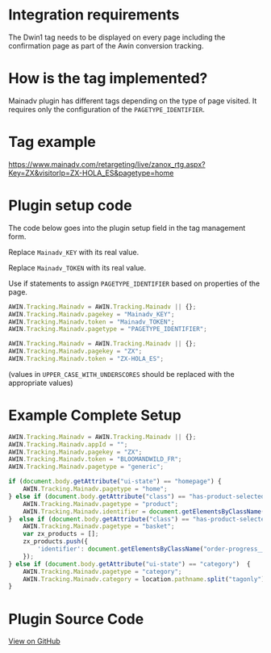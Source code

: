 # Integration requirements

The Dwin1 tag needs to be displayed on every page including the
confirmation page as part of the Awin conversion tracking.

# How is the tag implemented?

Mainadv plugin has different tags depending on the type of page visited.
It requires only the configuration of the `PAGETYPE_IDENTIFIER`.

# Tag example

<https://www.mainadv.com/retargeting/live/zanox_rtg.aspx?Key=ZX&visitorIp=ZX-HOLA_ES&pagetype=home>

# Plugin setup code

The code below goes into the plugin setup field in the tag management
form.

Replace `Mainadv_KEY` with its real value.

Replace `Mainadv_TOKEN` with its real value.

Use if statements to assign `PAGETYPE_IDENTIFIER` based on properties of
the page.


``` javascript
AWIN.Tracking.Mainadv = AWIN.Tracking.Mainadv || {};
AWIN.Tracking.Mainadv.pagekey = "Mainadv_KEY";
AWIN.Tracking.Mainadv.token = "Mainadv_TOKEN";
AWIN.Tracking.Mainadv.pagetype = "PAGETYPE_IDENTIFIER";
```





``` javascript
AWIN.Tracking.Mainadv = AWIN.Tracking.Mainadv || {};
AWIN.Tracking.Mainadv.pagekey = "ZX";
AWIN.Tracking.Mainadv.token = "ZX-HOLA_ES";
```



(values in `UPPER_CASE_WITH_UNDERSCORES` should be replaced with the
appropriate values)

# Example Complete Setup


``` javascript
AWIN.Tracking.Mainadv = AWIN.Tracking.Mainadv || {};
AWIN.Tracking.Mainadv.appId = "";
AWIN.Tracking.Mainadv.pagekey = "ZX";
AWIN.Tracking.Mainadv.token = "BLOOMANDWILD_FR";
AWIN.Tracking.Mainadv.pagetype = "generic";

if (document.body.getAttribute("ui-state") == "homepage") {
    AWIN.Tracking.Mainadv.pagetype = "home";
} else if (document.body.getAttribute("class") == "has-product-selected modal-open") {
    AWIN.Tracking.Mainadv.pagetype = "product";
    AWIN.Tracking.Mainadv.identifier = document.getElementsByClassName("modal-title flex-fill")[0].innerText.replace(/[^a-zA-Z]+/g, '');
}  else if (document.body.getAttribute("class") == "has-product-selected") {
    AWIN.Tracking.Mainadv.pagetype = "basket";
    var zx_products = [];
    zx_products.push({
        'identifier': document.getElementsByClassName("order-progress__content--heading serif")[0].innerText
    });
} else if (document.body.getAttribute("ui-state") == "category")  {
    AWIN.Tracking.Mainadv.pagetype = "category";
    AWIN.Tracking.Mainadv.category = location.pathname.split("tagonly")[1].slice(1);
}
```


# Plugin Source Code

[View on
GitHub](https://github.com/awin/tracking-advertiser-mastertag/blob/master/src/plugins/thirdParty/mainadv/plugin.js)